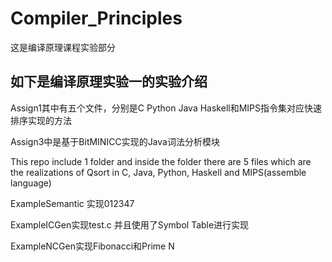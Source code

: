 # Compiler_Principles

这是编译原理课程实验部分

## 如下是编译原理实验一的实验介绍
Assign1其中有五个文件，分别是C Python Java Haskell和MIPS指令集对应快速排序实现的方法

Assign3中是基于BitMINICC实现的Java词法分析模块

This repo include 1 folder and inside the folder there are 5 files which are the realizations of Qsort in C, Java, Python, Haskell and MIPS(assemble language)

ExampleSemantic 实现012347

ExampleICGen实现test.c
并且使用了Symbol Table进行实现

ExampleNCGen实现Fibonacci和Prime N